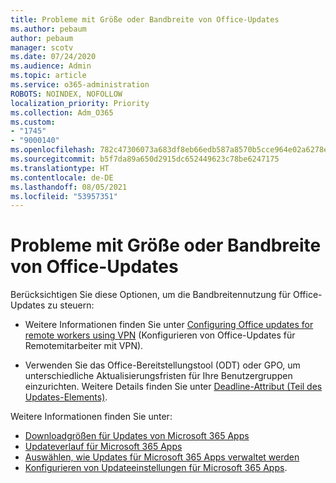 ```yaml
---
title: Probleme mit Größe oder Bandbreite von Office-Updates
ms.author: pebaum
author: pebaum
manager: scotv
ms.date: 07/24/2020
ms.audience: Admin
ms.topic: article
ms.service: o365-administration
ROBOTS: NOINDEX, NOFOLLOW
localization_priority: Priority
ms.collection: Adm_O365
ms.custom:
- "1745"
- "9000140"
ms.openlocfilehash: 782c47306073a683df8eb66edb587a8570b5cce964e02a6278e9a60eced661f4
ms.sourcegitcommit: b5f7da89a650d2915dc652449623c78be6247175
ms.translationtype: HT
ms.contentlocale: de-DE
ms.lasthandoff: 08/05/2021
ms.locfileid: "53957351"
---
```

# <a name="size-or-bandwidth-concerns-with-office-updates"></a>Probleme mit Größe oder Bandbreite von Office-Updates

Berücksichtigen Sie diese Optionen, um die Bandbreitennutzung für Office-Updates zu steuern:

-   Weitere Informationen finden Sie unter [Configuring Office updates for remote workers using VPN](https://techcommunity.microsoft.com/t5/office-365-blog/configuring-office-365-proplus-updates-for-remote-workers-using/ba-p/1253491) (Konfigurieren von Office-Updates für Remotemitarbeiter mit VPN).  
    
-   Verwenden Sie das Office-Bereitstellungstool (ODT) oder GPO, um unterschiedliche Aktualisierungsfristen für Ihre Benutzergruppen einzurichten. Weitere Details finden Sie unter [Deadline-Attribut (Teil des Updates-Elements)](https://docs.microsoft.com/deployoffice/configuration-options-for-the-office-2016-deployment-tool#deadline-attribute-part-of-updates-element).
    
Weitere Informationen finden Sie unter:  
- [Downloadgrößen für Updates von Microsoft 365 Apps](https://docs.microsoft.com/officeupdates/download-sizes-office365-proplus-updates)  
- [Updateverlauf für Microsoft 365 Apps](https://docs.microsoft.com/officeupdates/update-history-microsoft365-apps-by-date)  
- [Auswählen, wie Updates für Microsoft 365 Apps verwaltet werden](https://docs.microsoft.com/deployoffice/choose-how-manage-updates-microsoft-365-apps)  
- [Konfigurieren von Updateeinstellungen für Microsoft 365 Apps](https://docs.microsoft.com/deployoffice/configure-update-settings-microsoft-365-apps).